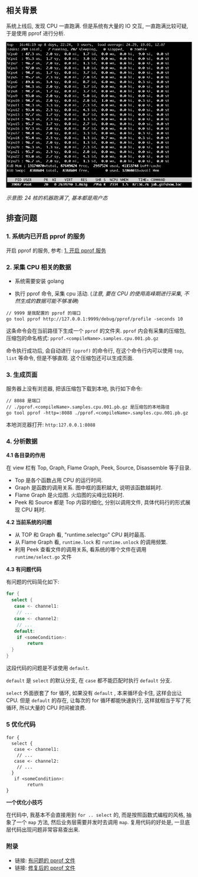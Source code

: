 ## 相关背景

系统上线后, 发现 CPU 一直跑满. 但是系统有大量的 IO 交互, 一直跑满比较可疑, 于是使用 pprof 进行分析.

![top](./pictures/top.png)

*示意图: 24 核的机器跑满了, 基本都是用户态*

## 排查问题

### 1. 系统内已开启 pprof 的服务

开启 pprof 的服务, 参考: [1. 开启 pprof 服务](https://zhuanlan.zhihu.com/p/265080950) 

### 2. 采集 CPU 相关的数据

+ 系统需要安装 golang

+ 执行 pprof 命令, 采集 cpu 活动. (*注意, 要在 CPU 的使用高峰期进行采集, 不然生成的数据可能不够准确*)

```shell
// 9999 是我配置的 pprof 的端口
go tool pprof http://127.0.0.1:9999/debug/pprof/profile -seconds 10
```

这条命令会在当前路径下生成一个 `pprof` 的文件夹. `pprof` 内会有采集的压缩包, 压缩包的命名格式: `pprof.<compileName>.samples.cpu.001.pb.gz`

命令执行成功后, 会自动进行 `(pprof)` 的命令行, 在这个命令行内可以使用 `top`, `list` 等命令, 但是不够直观. 这个压缩包还可以生成页面.

### 3. 生成页面

服务器上没有浏览器, 把该压缩包下载到本地, 执行如下命令:

```shell
// 8088 是端口
// ./pprof.<compileName>.samples.cpu.001.pb.gz 是压缩包的本地路径
go tool pprof -http=:8088 ./pprof.<compileName>.samples.cpu.001.pb.gz
```

本地浏览器打开: `http:127.0.0.1:8088`

### 4. 分析数据

**4.1 各目录的作用**

在 view 栏有 Top, Graph, Flame Graph, Peek, Source, Disassemble 等子目录.

+ Top 是各个函数占用 CPU 的运行时间.
+ Graph 是函数的调用关系. 图中框的面积越大, 说明该函数越耗时.
+ Flame Graph 是火焰图. 火焰图的尖峰比较耗时.
+ Peek 和 Source 都是 Top 内容的细化, 分别以调用文件, 具体代码行的形式展现  CPU 耗时.

**4.2 当前系统的问题**

+ 从 TOP 和 Graph 看, "runtime.selectgo" CPU 耗时最高.
+ 从 Flame Graph 看, `runtime.lock` 和 `runtime.unlock` 的调用频繁.
+ 利用 Peek 查看文件的调用关系, 看系统的哪个文件在调用 `runtime/select.go` 文件

**4.3 有问题代码**

有问题的代码简化如下: 

```go
for {
  select {
   case <- channel1:
    // ...
   case <- channel2:
    // ...
   default:
    if <someCondition>:
    	return
  }
}
```

这段代码的问题是不该使用 `default`. 

`default` 是 `select` 的默认分支, 在 `case` 都不能匹配时执行 `default` 分支. 

`select` 外面嵌套了 for 循环, 如果没有 `default` , 本来循环会卡住, 这样会出让 CPU. 但是 `default` 的存在, 让每次的 for 循环都能快速执行, 这样就相当于写了死循环, 所以大量的 CPU 时间被浪费.

### 5 优化代码

```golang
for {
  select {
   case <- channel1:
    // ...
   case <- channel2:
    // ...
  }
   if <someCondition>:
    	return
}
```

**一个优化小技巧**

在代码中, 我基本不会直接用到 `for .. select` 的, 而是按照函数式编程的风格, 抽象了一个 `map` 方法, 然后业务层需要并发时去调用 `map`. 复用代码的好处是, 一旦底层代码出现问题非常容易查出来.

### 附录

+ 链接: [有问题的 pprof 文件](./pprof.job_gifshow_local.exe.samples.cpu.001.pb.gz)
+ 链接: [修复后的 pprof 文件](./pprof.job_gifshow_local.exe.samples.cpu.002.pb.gz)



